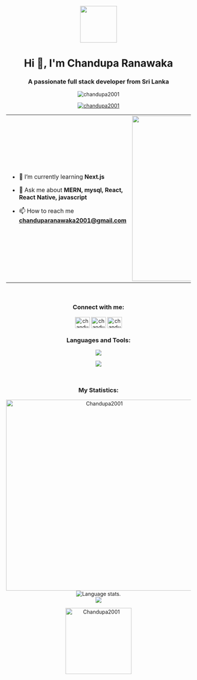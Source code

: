<p align="center" ><img  src = "https://github.com/7oSkaaa/7oSkaaa/blob/main/Images/about_me.gif?raw=true" width = 100px></p>
<h1 align="center">Hi 👋, I'm Chandupa Ranawaka</h1>
<h3 align="center">A passionate full stack developer from Sri Lanka</h3>

<p align="center"> <img src="https://komarev.com/ghpvc/?username=chandupa2001&label=Profile%20views&color=0e75b6&style=flat" alt="chandupa2001" /> </p>

<p align="center"> <a href="https://github.com/ryo-ma/github-profile-trophy"><img src="https://github-profile-trophy.vercel.app/?username=chandupa2001" alt="chandupa2001" /></a> </p>

<table align="center">
<tr border="none">
<td width="50%" align="left">
  
- 🌱 I’m currently learning **Next.js**
- 💬 Ask me about **MERN, mysql, React, React Native, javascript**

- 📫 How to reach me **chanduparanawaka2001@gmail.com**

</td>
<td width="50%" align="center">

  <img align="center" alt="Coding" width="450" src="https://repository-images.githubusercontent.com/588181932/e36ec678-7984-4cdd-8e4c-a3932772ff8e">

  
  </td>
</tr>
</table>
<br>
<h3 align="center"> 
   <a target="_blank">
  </a>Connect with me:</h3>
 
<p align="center">
<a href="https://www.linkedin.com/in/chandupa-ranawaka-1502a1249/" target="blank"><img align="center" src="https://raw.githubusercontent.com/rahuldkjain/github-profile-readme-generator/master/src/images/icons/Social/linked-in-alt.svg" alt="chandupa ranawaka" height="30" width="40" /></a>
<a href="https://www.facebook.com/chandupa.ranawaka/" target="blank"><img align="center" src="https://raw.githubusercontent.com/rahuldkjain/github-profile-readme-generator/master/src/images/icons/Social/facebook.svg" alt="chandupa ranawaka" height="30" width="40" /></a>
<a href="https://www.instagram.com/__c_h_a_n_e__/?next=%2F" target="blank"><img align="center" src="https://raw.githubusercontent.com/rahuldkjain/github-profile-readme-generator/master/src/images/icons/Social/instagram.svg" alt="chandupa ranawaka" height="30" width="40" /></a>
</p>
<p align="left">
</p>

<h3 align="center">Languages and Tools:</h3>
<p align="center">
  <a href="https://skillicons.dev">
    <img src="https://skillicons.dev/icons?i=bootstrap,c,css,dart,figma,flutter,github,gradle,html,java,js,laravel,python,typescript" />
  </a>
</p>
<p align="center">
  <a href="https://skillicons.dev">
    <img src="https://skillicons.dev/icons?i=powershell,latex,mysql,mongo,nodejs,express,firebase,googlecloud,npm,php,postman,photoshop,react,vscode" />
  </a>
</p>
<br>

<h3 align="center">My Statistics:</h3>

<div align="center">
<a href="https://github.com/Chandupa2001"><img src="https://github-profile-summary-cards.vercel.app/api/cards/profile-details?username=Chandupa2001&theme=dark&hide_border=true"  width="520" alt="Chandupa2001"/></a>

  <img src="https://github-readme-stats.vercel.app/api/top-langs/?username=Chandupa2001&layout=compact&theme=dark" alt="Language stats.">
</div>

<div align="center">
  <a href="https://github.com/Chandupa2001">
    <img src="https://github-readme-streak-stats.herokuapp.com?user=Chandupa2001&theme=dark&hide_border=true&exclude_days=Sun" />
  </a>
  
</div>


<div align="center">
<p><img align="center" height="180em" src="https://github-readme-stats.vercel.app/api?username=Chandupa2001&show_icons=true&locale=en&theme=dark" alt="Chandupa2001" /></p>
</div>
<div align="center">
<a href="https://github.com/Chandupa2001">


<br>


